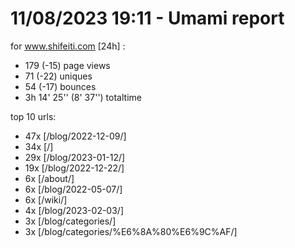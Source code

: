 # 11/08/2023 19:11 - Umami report
for www.shifeiti.com [24h] :

 - 179 (-15) page views
 - 71 (-22) uniques
 - 54 (-17) bounces
 - 3h 14' 25'' (8' 37'') totaltime


top 10 urls:
 - 47x [/blog/2022-12-09/]
 - 34x [/]
 - 29x [/blog/2023-01-12/]
 - 19x [/blog/2022-12-22/]
 - 6x [/about/]
 - 6x [/blog/2022-05-07/]
 - 6x [/wiki/]
 - 4x [/blog/2023-02-03/]
 - 3x [/blog/categories/]
 - 3x [/blog/categories/%E6%8A%80%E6%9C%AF/]


